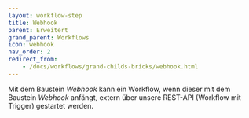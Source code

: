 ```yaml
---
layout: workflow-step
title: Webhook
parent: Erweitert
grand_parent: Workflows
icon: webhook
nav_order: 2
redirect_from:
    - /docs/workflows/grand-childs-bricks/webhook.html
---
```


Mit dem Baustein _Webhook_ kann ein Workflow, wenn dieser mit dem Baustein _Webhook_ anfängt,
extern über unsere REST-API (Workflow mit Trigger) gestartet werden.
